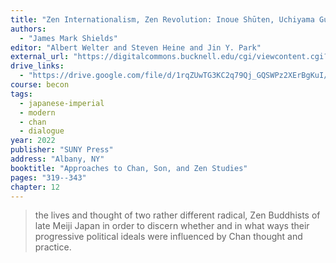 ```yaml
---
title: "Zen Internationalism, Zen Revolution: Inoue Shūten, Uchiyama Gudō and the Crisis of (Zen) Buddhist Modernity in Late Meiji Japan"
authors:
  - "James Mark Shields"
editor: "Albert Welter and Steven Heine and Jin Y. Park"
external_url: "https://digitalcommons.bucknell.edu/cgi/viewcontent.cgi?article=1276&context=fac_books"
drive_links:
  - "https://drive.google.com/file/d/1rqZUwTG3KC2q79Qj_GQSWPz2XErBgKuI/view?usp=drivesdk"
course: becon
tags:
  - japanese-imperial
  - modern
  - chan
  - dialogue
year: 2022
publisher: "SUNY Press"
address: "Albany, NY"
booktitle: "Approaches to Chan, Son, and Zen Studies"
pages: "319--343"
chapter: 12
---
```


> the lives and thought of two rather different radical, Zen Buddhists of late Meiji Japan in order to discern
whether and in what ways their progressive political ideals were influenced by Chan thought and practice.
